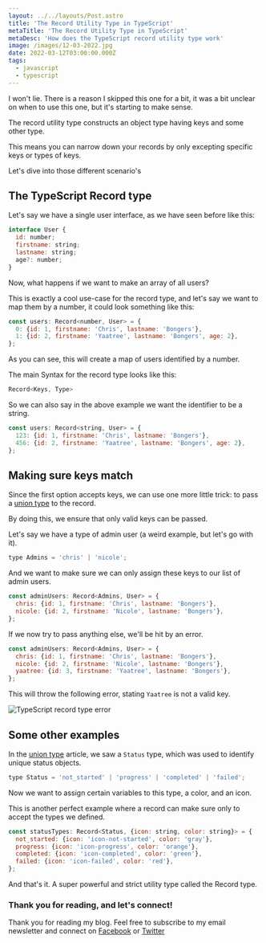 ```yaml
---
layout: ../../layouts/Post.astro
title: 'The Record Utility Type in TypeScript'
metaTitle: 'The Record Utility Type in TypeScript'
metaDesc: 'How does the TypeScript record utility type work'
image: /images/12-03-2022.jpg
date: 2022-03-12T03:00:00.000Z
tags:
  - javascript
  - typescript
---
```


I won't lie. There is a reason I skipped this one for a bit, it was a bit unclear on when to use this one, but it's starting to make sense.

The record utility type constructs an object type having keys and some other type.

This means you can narrow down your records by only excepting specific keys or types of keys.

Let's dive into those different scenario's

## The TypeScript Record type

Let's say we have a single user interface, as we have seen before like this:

```js
interface User {
  id: number;
  firstname: string;
  lastname: string;
  age?: number;
}
```

Now, what happens if we want to make an array of all users?

This is exactly a cool use-case for the record type, and let's say we want to map them by a number, it could look something like this:

```js
const users: Record<number, User> = {
  0: {id: 1, firstname: 'Chris', lastname: 'Bongers'},
  1: {id: 2, firstname: 'Yaatree', lastname: 'Bongers', age: 2},
};
```

As you can see, this will create a map of users identified by a number.

The main Syntax for the record type looks like this:

```js
Record<Keys, Type>
```

So we can also say in the above example we want the identifier to be a string.

```js
const users: Record<string, User> = {
  123: {id: 1, firstname: 'Chris', lastname: 'Bongers'},
  456: {id: 2, firstname: 'Yaatree', lastname: 'Bongers', age: 2},
};
```

## Making sure keys match

Since the first option accepts keys, we can use one more little trick: to pass a [union type](https://daily-dev-tips.com/posts/typescript-union-type-a-deeper-look/) to the record.

By doing this, we ensure that only valid keys can be passed.

Let's say we have a type of admin user (a weird example, but let's go with it).

```js
type Admins = 'chris' | 'nicole';
```

And we want to make sure we can only assign these keys to our list of admin users.

```js
const adminUsers: Record<Admins, User> = {
  chris: {id: 1, firstname: 'Chris', lastname: 'Bongers'},
  nicole: {id: 2, firstname: 'Nicole', lastname: 'Bongers'},
};
```

If we now try to pass anything else, we'll be hit by an error.

```js
const adminUsers: Record<Admins, User> = {
  chris: {id: 1, firstname: 'Chris', lastname: 'Bongers'},
  nicole: {id: 2, firstname: 'Nicole', lastname: 'Bongers'},
  yaatree: {id: 3, firstname: 'Yaatree', lastname: 'Bongers'},
};
```

This will throw the following error, stating `Yaatree` is not a valid key.

![TypeScript record type error](https://cdn.hashnode.com/res/hashnode/image/upload/v1646284058214/kgvaYtsyt.png)

## Some other examples

In the [union type](https://daily-dev-tips.com/posts/typescript-union-type-a-deeper-look/) article, we saw a `Status` type, which was used to identify unique status objects.

```js
type Status = 'not_started' | 'progress' | 'completed' | 'failed';
```

Now we want to assign certain variables to this type, a color, and an icon.

This is another perfect example where a record can make sure only to accept the types we defined.

```js
const statusTypes: Record<Status, {icon: string, color: string}> = {
  not_started: {icon: 'icon-not-started', color: 'gray'},
  progress: {icon: 'icon-progress', color: 'orange'},
  completed: {icon: 'icon-completed', color: 'green'},
  failed: {icon: 'icon-failed', color: 'red'},
};
```

And that's it. A super powerful and strict utility type called the Record type.

### Thank you for reading, and let's connect!

Thank you for reading my blog. Feel free to subscribe to my email newsletter and connect on [Facebook](https://www.facebook.com/DailyDevTipsBlog) or [Twitter](https://twitter.com/DailyDevTips1)
